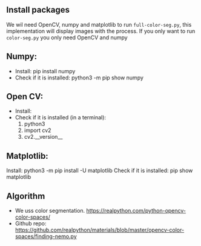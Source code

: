## Install packages

We wil need OpenCV, numpy and matplotlib to run `full-color-seg.py`, this implementation will display images with the process. If you only want to run `color-seg.py` you only need OpenCV and numpy

## Numpy:

- Install: pip install numpy
- Check if it is installed: python3 -m pip show numpy

## Open CV:

- Install:
- Check if it is installed (in a terminal):
  1. python3
  2. import cv2
  3. cv2.\_\_version\_\_

## Matplotlib:

Install: python3 -m pip install -U matplotlib
Check if it is installed: pip show matplotlib

## Algorithm

- We uss color segmentation. https://realpython.com/python-opencv-color-spaces/
- Github repo: https://github.com/realpython/materials/blob/master/opencv-color-spaces/finding-nemo.py
